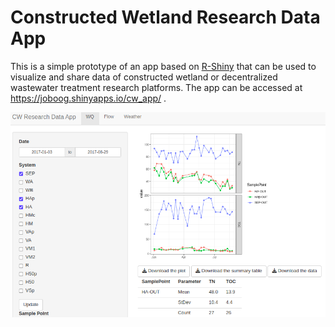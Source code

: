 # Constructed Wetland Research Data App

This is a simple prototype of an app based on [R-Shiny](https://shiny.rstudio.com/) that can be used to visualize and share data of constructed wetland or decentralized wastewater treatment research platforms. 
The app can be accessed at https://joboog.shinyapps.io/cw_app/ .


![image](app.png)

